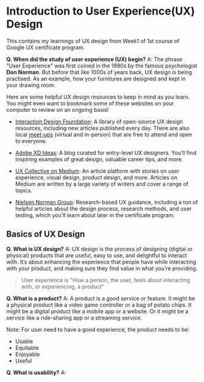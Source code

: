 # Introduction to User Experience(UX) Design

This contains my learnings of UX design from Week1 of 1st course of Google UX certificate program.

**Q. When did the study of user experience (UX) begin?**
A: The phrase "User Experience" was first coined in the 1990s by the famous psychologist **Don Norman**.
But before that like 1000s of years back, UX design is being practised. As an example, how your furnitures are designed and kept in your drawing room.

Here are some helpful UX design resources to keep in mind as you learn. You might even want to bookmark some of these websites on your computer to review on an ongoing basis!

- [Interaction Design Foundation](https://www.interaction-design.org/literature): A library of open-source UX design resources, including new articles published every day. There are also local 
[meet-ups](https://www.interaction-design.org/events/ux-meetups) (virtual and in-person) that are free to attend and open to everyone. 

- [Adobe XD Ideas](https://xd.adobe.com/ideas/?sdid=61PM7WSH&mv=social&mv2=ownsoc-org): A blog curated for entry-level UX designers. You’ll find inspiring examples of great design, valuable career tips, and more.

- [UX Collective on Medium](https://uxdesign.cc/): An article platform with stories on user experience, visual design, product design, and more. Articles on Medium are written by a large variety of writers and cover a range of topics.  

- [Nielsen Norman Group](https://www.nngroup.com/articles/): Research-based UX guidance, including a ton of helpful articles about the design process, research methods, and user testing, which you'll learn about later in the certificate program.

## Basics of UX Design

**Q. What is UX design?**
A: UX design is the process of designing (digital or physical) products that are useful, easy to use, and delightful to interact with. It’s about enhancing the experience that people have while interacting with your product, and making sure they find value in what you’re providing.

> User experience is "How a person, the user, feels about interacting with, or experiencing, a product"

**Q. What is a product?**
A: A product is a good service or feature. It might be a physical product like a video game controller or a bag of potato chips. It might be a digital product like a mobile app or a website. Or it might be a service like a ride-sharing app or a streaming service.

Note: For user need to have a good experience, the product needs to be:
- Usable
- Equitable
- Enjoyable
- Useful

**Q. What is usability?**
A: 
